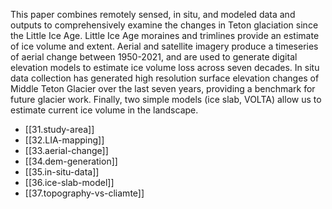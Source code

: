 This paper combines remotely sensed, in situ, and modeled data and outputs to comprehensively examine the changes in Teton glaciation since the Little Ice Age. Little Ice Age moraines and trimlines provide an estimate of ice volume and extent. Aerial and satellite imagery produce a timeseries of aerial change between 1950-2021, and are used to generate digital elevation models to estimate ice volume loss across seven decades. In situ data collection has generated high resolution surface elevation changes of Middle Teton Glacier over the last seven years, providing a benchmark for future glacier work. Finally, two simple models (ice slab, VOLTA) allow us to estimate current ice volume in the landscape. 

- [[31.study-area]]
- [[32.LIA-mapping]]
- [[33.aerial-change]]
- [[34.dem-generation]]
- [[35.in-situ-data]]
- [[36.ice-slab-model]]
- [[37.topography-vs-cliamte]]

